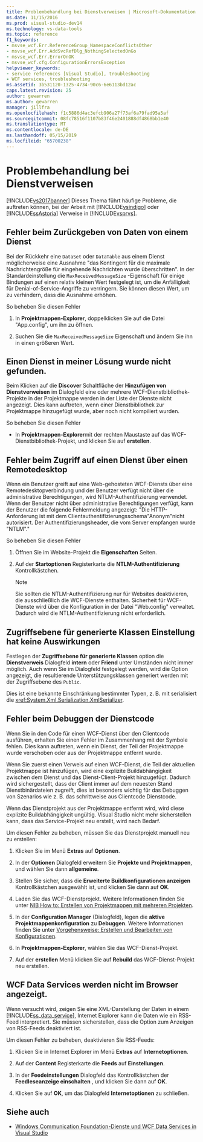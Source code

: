 ```yaml
---
title: Problembehandlung bei Dienstverweisen | Microsoft-Dokumentation
ms.date: 11/15/2016
ms.prod: visual-studio-dev14
ms.technology: vs-data-tools
ms.topic: reference
f1_keywords:
- msvse_wcf.Err.ReferenceGroup_NamespaceConflictsOther
- msvse_wcf.Err.AddSvcRefDlg_NothingSelectedOnGo
- msvse_wcf.Err.ErrorOnOK
- msvse_wcf.cfg.ConfigurationErrorsException
helpviewer_keywords:
- service references [Visual Studio], troubleshooting
- WCF services, troubleshooting
ms.assetid: 3b531120-1325-4734-90c6-6e6113bd12ac
caps.latest.revision: 25
author: gewarren
ms.author: gewarren
manager: jillfra
ms.openlocfilehash: f1c5886d4ac3efcb906a27f73af6a79fad95a5af
ms.sourcegitcommit: 08fc78516f1107b83f46e2401888df4868bb1e40
ms.translationtype: MT
ms.contentlocale: de-DE
ms.lasthandoff: 05/15/2019
ms.locfileid: "65700238"
---
```

# <a name="troubleshooting-service-references"></a>Problembehandlung bei Dienstverweisen
[!INCLUDE[vs2017banner](../includes/vs2017banner.md)]
Dieses Thema führt häufige Probleme, die auftreten können, bei der Arbeit mit [!INCLUDE[vsindigo](../includes/vsindigo-md.md)] oder [!INCLUDE[ssAstoria](../includes/ssastoria-md.md)] Verweise in [!INCLUDE[vsprvs](../includes/vsprvs-md.md)].

## <a name="error-returning-data-from-a-service"></a>Fehler beim Zurückgeben von Daten von einem Dienst
 Bei der Rückkehr eine `DataSet` oder `DataTable` aus einem Dienst möglicherweise eine Ausnahme "das Kontingent für die maximale Nachrichtengröße für eingehende Nachrichten wurde überschritten". In der Standardeinstellung die `MaxReceivedMessageSize` -Eigenschaft für einige Bindungen auf einen relativ kleinen Wert festgelegt ist, um die Anfälligkeit für Denial-of-Service-Angriffe zu verringern. Sie können diesen Wert, um zu verhindern, dass die Ausnahme erhöhen.

 So beheben Sie diesen Fehler

1. In **Projektmappen-Explorer**, doppelklicken Sie auf die Datei "App.config", um ihn zu öffnen.

2. Suchen Sie die `MaxReceivedMessageSize` Eigenschaft und ändern Sie ihn in einen größeren Wert.

## <a name="cannot-find-a-service-in-my-solution"></a>Einen Dienst in meiner Lösung wurde nicht gefunden.
 Beim Klicken auf die **Discover** Schaltfläche der **Hinzufügen von Dienstverweisen** im Dialogfeld eine oder mehrere WCF-Dienstbibliothek-Projekte in der Projektmappe werden in der Liste der Dienste nicht angezeigt. Dies kann auftreten, wenn einer Dienstbibliothek zur Projektmappe hinzugefügt wurde, aber noch nicht kompiliert wurden.

 So beheben Sie diesen Fehler

- In **Projektmappen-Explorer**mit der rechten Maustaste auf das WCF-Dienstbibliothek-Projekt, und klicken Sie auf **erstellen**.

## <a name="error-accessing-a-service-over-a-remote-desktop"></a>Fehler beim Zugriff auf einen Dienst über einen Remotedesktop
 Wenn ein Benutzer greift auf eine Web-gehosteten WCF-Diensts über eine Remotedesktopverbindung und der Benutzer verfügt nicht über die administrative Berechtigungen, wird NTLM-Authentifizierung verwendet. Wenn der Benutzer nicht über administrative Berechtigungen verfügt, kann der Benutzer die folgende Fehlermeldung angezeigt: "Die HTTP-Anforderung ist mit dem Clientauthentifizierungsschema"Anonym"nicht autorisiert. Der Authentifizierungsheader, die vom Server empfangen wurde "NTLM"."

 So beheben Sie diesen Fehler

1. Öffnen Sie im Website-Projekt die **Eigenschaften** Seiten.

2. Auf der **Startoptionen** Registerkarte die **NTLM-Authentifizierung** Kontrollkästchen.

    > [!NOTE]
    > Sie sollten die NTLM-Authentifizierung nur für Websites deaktivieren, die ausschließlich die WCF-Dienste enthalten. Sicherheit für WCF-Dienste wird über die Konfiguration in der Datei "Web.config" verwaltet. Dadurch wird die NTLM-Authentifizierung nicht erforderlich.

## <a name="access-level-for-generated-classes-setting-has-no-effect"></a>Zugriffsebene für generierte Klassen Einstellung hat keine Auswirkungen
 Festlegen der **Zugriffsebene für generierte Klassen** option die **Dienstverweis** Dialogfeld **intern** oder **Friend** unter Umständen nicht immer möglich. Auch wenn Sie im Dialogfeld festgelegt werden, wird die Option angezeigt, die resultierende Unterstützungsklassen generiert werden mit der Zugriffsebene des `Public`.

 Dies ist eine bekannte Einschränkung bestimmter Typen, z. B. mit serialisiert die <xref:System.Xml.Serialization.XmlSerializer>.

## <a name="error-debugging-service-code"></a>Fehler beim Debuggen der Dienstcode
 Wenn Sie in den Code für einen WCF-Dienst über den Clientcode ausführen, erhalten Sie einen Fehler im Zusammenhang mit der Symbole fehlen. Dies kann auftreten, wenn ein Dienst, der Teil der Projektmappe wurde verschoben oder aus der Projektmappe entfernt wurde.

 Wenn Sie zuerst einen Verweis auf einen WCF-Dienst, die Teil der aktuellen Projektmappe ist hinzufügen, wird eine explizite Buildabhängigkeit zwischen dem Dienst und das Dienst-Client-Projekt hinzugefügt. Dadurch wird sichergestellt, dass der Client immer auf dem neuesten Stand Dienstbinärdateien zugreift, dies ist besonders wichtig für das Debuggen von Szenarios wie z. B. das schrittweise aus Clientcode Dienstcode.

 Wenn das Dienstprojekt aus der Projektmappe entfernt wird, wird diese explizite Buildabhängigkeit ungültig. Visual Studio nicht mehr sicherstellen kann, dass das Service-Projekt neu erstellt, wird nach Bedarf.

 Um diesen Fehler zu beheben, müssen Sie das Dienstprojekt manuell neu zu erstellen:

1. Klicken Sie im Menü **Extras** auf **Optionen**.

2. In der **Optionen** Dialogfeld erweitern Sie **Projekte und Projektmappen**, und wählen Sie dann **allgemeine**.

3. Stellen Sie sicher, dass die **Erweiterte Buildkonfigurationen anzeigen** Kontrollkästchen ausgewählt ist, und klicken Sie dann auf **OK**.

4. Laden Sie das WCF-Dienstprojekt. Weitere Informationen finden Sie unter [NIB How to: Erstellen von Projektmappen mit mehreren Projekten](https://msdn.microsoft.com/02ecd6dd-0114-46fe-b335-ba9c5e3020d6).

5. In der **Configuration Manager** (Dialogfeld), legen die **aktive Projektmappenkonfiguration** zu **Debuggen**. Weitere Informationen finden Sie unter [Vorgehensweise: Erstellen und Bearbeiten von Konfigurationen](../ide/how-to-create-and-edit-configurations.md).

6. In **Projektmappen-Explorer**, wählen Sie das WCF-Dienst-Projekt.

7. Auf der **erstellen** Menü klicken Sie auf **Rebuild** das WCF-Dienst-Projekt neu erstellen.

## <a name="wcf-data-services-do-not-display-in-the-browser"></a>WCF Data Services werden nicht im Browser angezeigt.
 Wenn versucht wird, zeigen Sie eine XML-Darstellung der Daten in einem [!INCLUDE[ss_data_service](../includes/ss-data-service-md.md)], Internet Explorer kann die Daten wie ein RSS-Feed interpretiert. Sie müssen sicherstellen, dass die Option zum Anzeigen von RSS-Feeds deaktiviert ist.

 Um diesen Fehler zu beheben, deaktivieren Sie RSS-Feeds:

1. Klicken Sie in Internet Explorer im Menü **Extras** auf **Internetoptionen**.

2. Auf der **Content** Registerkarte die **Feeds** auf **Einstellungen**.

3. In der **Feedeinstellungen** Dialogfeld das Kontrollkästchen der **Feedleseanzeige einschalten** , und klicken Sie dann auf **OK**.

4. Klicken Sie auf **OK**, um das Dialogfeld **Internetoptionen** zu schließen.

## <a name="see-also"></a>Siehe auch

- [Windows Communication Foundation-Dienste und WCF Data Services in Visual Studio](../data-tools/windows-communication-foundation-services-and-wcf-data-services-in-visual-studio.md)